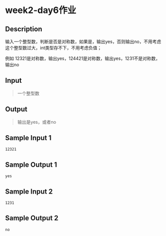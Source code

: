 # week2-day6作业

## Description

输入一个整型数，判断是否是对称数，如果是，输出yes，否则输出no，不用考虑这个整型数过大，int类型存不下，不用考虑负值；

例如 12321是对称数，输出yes，124421是对称数，输出yes，1231不是对称数，输出no

## Input

> 一个整型数

## Output

> 输出是yes，或者no

## Sample Input 1

```text
12321
```

## Sample Output 1

```text
yes
```

## Sample Input 2

```text
1231
```

## Sample Output 2

```text
no
```
